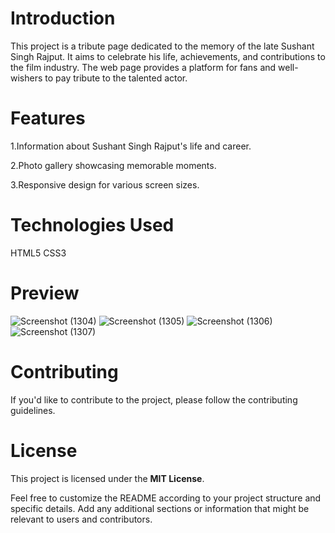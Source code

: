 # Introduction
This project is a tribute page dedicated to the memory of the late Sushant Singh Rajput. It aims to celebrate his life, achievements, and contributions to the film industry. The web page provides a platform for fans and well-wishers to pay tribute to the talented actor.

# Features
1.Information about Sushant Singh Rajput's life and career.

2.Photo gallery showcasing memorable moments.

3.Responsive design for various screen sizes.

# Technologies Used
HTML5
CSS3

# Preview

![Screenshot (1304)](https://github.com/rks2601/Tribute-Page/assets/122681297/32064897-7b6d-44b1-aadf-957c18d0ac78)
![Screenshot (1305)](https://github.com/rks2601/Tribute-Page/assets/122681297/151bda32-ccc7-4b9c-a483-911821f18587)
![Screenshot (1306)](https://github.com/rks2601/Tribute-Page/assets/122681297/21556f8c-2114-4d1c-8fe9-f130db5da153)
![Screenshot (1307)](https://github.com/rks2601/Tribute-Page/assets/122681297/edf20295-74fb-48c9-aad6-791bac88fe3d)

# Contributing
If you'd like to contribute to the project, please follow the contributing guidelines.

# License
This project is licensed under the **MIT License**.

Feel free to customize the README according to your project structure and specific details. Add any additional sections or information that might be relevant to users and contributors.
